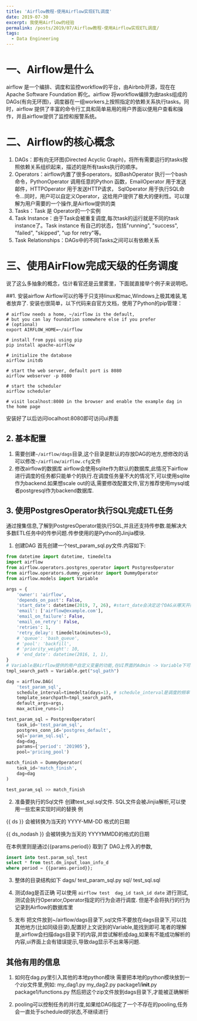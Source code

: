 ```yaml
---
title: 'Airflow教程-使用Airflow实现ETL调度'
date: 2019-07-30
excerpt: 我使用Airflow的经验
permalink: /posts/2019/07/Airflow教程-使用Airflow实现ETL调度/
tags:
  - Data Engineering
---
```


# 一、Airflow是什么
airflow 是一个编排、调度和监控workflow的平台，由Airbnb开源，现在在Apache Software Foundation 孵化。airflow 将workflow编排为由tasks组成的DAGs(有向无环图)，调度器在一组workers上按照指定的依赖关系执行tasks。同时，airflow 提供了丰富的命令行工具和简单易用的用户界面以便用户查看和操作，并且airflow提供了监控和报警系统。

# 二、Airflow的核心概念

1. DAGs：即有向无环图(Directed Acyclic Graph)，将所有需要运行的tasks按照依赖关系组织起来，描述的是所有tasks执行的顺序。
2. Operators：airflow内置了很多operators，如BashOperator 执行一个bash 命令，PythonOperator 调用任意的Python 函数，EmailOperator 用于发送邮件，HTTPOperator 用于发送HTTP请求， SqlOperator 用于执行SQL命令...同时，用户可以自定义Operator，这给用户提供了极大的便利性。可以理解为用户需要的一个操作,是Airflow提供的类
3. Tasks：Task 是 Operator的一个实例
4. Task Instance：由于Task会被重复调度,每次task的运行就是不同的task instance了。Task instance 有自己的状态，包括"running", "success", "failed", "skipped", "up for retry"等。
5. Task Relationships：DAGs中的不同Tasks之间可以有依赖关系

# 三、使用AirFlow完成天级的任务调度
说了这么多抽象的概念，估计看官还是云里雾里，下面就直接举个例子来说明吧。

##1. 安装airflow
Airflow可以约等于只支持linux和mac,Windows上极其难装,笔者放弃了.
安装也很简单，以下代码来自官方文档，使用了Python的pip管理：

    # airflow needs a home, ~/airflow is the default,
    # but you can lay foundation somewhere else if you prefer
    # (optional)
    export AIRFLOW_HOME=~/airflow

    # install from pypi using pip
    pip install apache-airflow

    # initialize the database
    airflow initdb

    # start the web server, default port is 8080
    airflow webserver -p 8080

    # start the scheduler
    airflow scheduler

    # visit localhost:8080 in the browser and enable the example dag in the home page

安装好了以后访问localhost:8080即可访问ui界面

## 2. 基本配置
1. 需要创建`~/airflow/dags`目录,这个目录是默认的存放DAG的地方,想修改的话可以修改`~/airflow/airflow.cfg`文件
2. 修改airflow的数据库
airflow会使用sqlite作为默认的数据库,此情况下airflow进行调度的任务都只能单个的执行.在调度任务量不大的情况下,可以使用sqlite作为backend.如果想scale out的话,需要修改配置文件,官方推荐使用mysql或者postgresql作为backend数据库.

## 3. 使用PostgresOperator执行SQL完成ETL任务
通过搜集信息,了解到PostgresOperator能执行SQL,并且还支持传参数.能解决大多数ETL任务中的传参问题.传参使用的是Python的Jinjia模块.

1. 创建DAG
首先创建一个test_param_sql.py文件.内容如下:
```python
from datetime import datetime, timedelta
import airflow
from airflow.operators.postgres_operator import PostgresOperator
from airflow.operators.dummy_operator import DummyOperator
from airflow.models import Variable

args = {
    'owner': 'airflow',
    'depends_on_past': False,
    'start_date': datetime(2019, 7, 26), #start_date会决定这个DAG从哪天开始生效
    'email': ['airflow@example.com'],
    'email_on_failure': False,
    'email_on_retry': False,
    'retries': 1,
    'retry_delay': timedelta(minutes=5),
    # 'queue': 'bash_queue',
    # 'pool': 'backfill',
    # 'priority_weight': 10,
    # 'end_date': datetime(2016, 1, 1),
}
# Variable是Airflow提供的用户自定义变量的功能,在UI界面的Admin -> Variable下可以进行增删改查,此处笔者定义了sql_path作为存放sql文件的地方
tmpl_search_path = Variable.get("sql_path")  

dag = airflow.DAG(
    'test_param_sql',
    schedule_interval=timedelta(days=1), # schedule_interval是调度的频率
    template_searchpath=tmpl_search_path, 
    default_args=args,
    max_active_runs=1)

test_param_sql = PostgresOperator(
    task_id='test_param_sql',
    postgres_conn_id='postgres_default',
    sql='param_sql.sql',
    dag=dag,
    params={'period': '201905'},
    pool='pricing_pool')

match_finish = DummyOperator(
    task_id='match_finish',
    dag=dag
)

test_param_sql >> match_finish
```

2. 准备要执行的Sql文件
创建test_sql.sql文件.
SQL文件会被Jinjia解析,可以使用一些宏来实现时间的替换 例

{{ ds }}  会被转换为当天的 YYYY-MM-DD 格式的日期

{{ ds_nodash }} 会被转换为当天的  YYYYMMDD的格式的日期

在本例里则是通过{{params.period}} 取到了 DAG上传入的参数,

```sql
insert into test.param_sql_test
select * from test.dm_input_loan_info_d
where period = {{params.period}};
```

3. 整体的目录结构如下
dags/
        test_param_sql.py
sql/
        test_sql.sql

4. 测试dag是否正确
可以使用   `airflow test  dag_id task_id date` 进行测试,测试会执行Operator,Operator指定的行为会进行调度. 但是不会将执行的行为记录到Airflow的数据库里

5. 发布
把文件放到~/airflow/dags目录下,sql文件不要放在dags目录下,可以找其他地方(比如同级目录),配置好上文说到的Variable,能找到即可.笔者的理解是,airflow会扫描dags目录下的内容,并尝试解析成dag,如果有不能成功解析的内容,ui界面上会有错误提示,导致dag显示不出来等问题.

## 其他有用的信息
1. 如何在dag.py里引入其他的本地python模块
需要把本地的python模块放到一个zip文件里,例如:
my_dag1.py
my_dag2.py
package1/__init__.py
package1/functions.py
然后把这个zip文件放到dags目录下,才能被正确解析

2. pooling可以控制任务的并行度,如果给DAG指定了一个不存在的pooling,任务会一直处于scheduled的状态,不继续进行